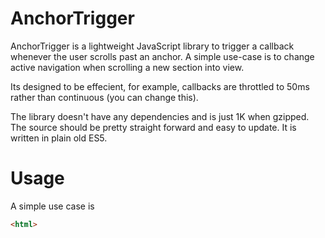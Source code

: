 # AnchorTrigger
AnchorTrigger is a lightweight JavaScript library to trigger a callback whenever the user scrolls past an anchor. A simple use-case is to change active navigation when scrolling a new section into view. 

Its designed to be effecient, for example, callbacks are throttled to 50ms rather than continuous (you can change this).

The library doesn't have any dependencies and is just 1K when gzipped. The source should be pretty straight forward and easy to update. It is written in plain old ES5.

# Usage

A simple use case is

```html
<html>
```
